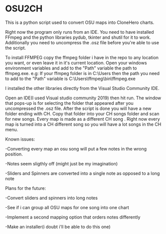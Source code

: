 # OSU2CH

This is a python script used to convert OSU maps into CloneHero charts.

Right now the program only runs from an IDE.
You need to have installed FFmpeg and the python libraries pydub, tkinter and shutil for it to work.
Additionally you need to uncompress the .osz file before you're able to use the script.

To install FFMPEG copy the ffmpeg folder i have in the repo to any location you want, or even leave it in it's current location. Open your windows environment variables and add to the "Path" variable the path to ffmpeg.exe.
e.g: If your ffmpeg folder is in C:\Users then the path you need to add to the "Path" variable is C:\Users\ffmpeg\bin\ffmpeg.exe

I installed the other libraries directly from the Visual Studio Community IDE.

Open an IDE(I used Visual studio community 2019) then hit run. The window that pops-up is for selecting the folder that appeared after you uncompressed the .osz file.
After the script is done you will have a new folder ending with CH. Copy that folder into your CH songs folder and scan for new songs.
Every map is made as a different CH song . Right now every map is turned into a CH different song so you will have a lot songs in the CH menu.


Known issues:

-Converting every map an osu song will put a few notes in the wrong position.

-Notes seem sligthly off (might just be my imagination)

-Sliders and Spinners are converted into a single note as opposed to a long note

Plans for the future:

-Convert sliders and spinners into long notes

-See if i can group all OSU maps for one song into one chart

-Implement a second mapping option that orders notes differently

-Make an installer(i doubt i'll be able to do this one)
